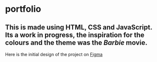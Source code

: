 # portfolio
<h2 align="left">This is made using HTML, CSS and JavaScript. Its a work in progress, the inspiration for the colours and the theme was the <em>Barbie</em> movie.</h2>
Here is the initial design of the project on <a href="https://www.figma.com/proto/gcMU2QW5pauGHrMcFG4RwA/Portfolio?node-id=0-1" target="_blank">Figma</a>
